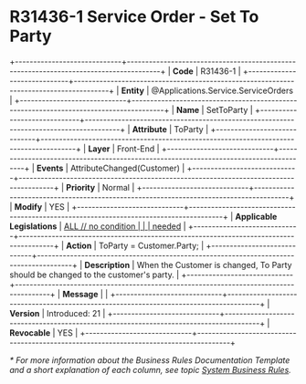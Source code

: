 ﻿---
erp.type: front-end-business-rule
erp.entity: Applications.Service.ServiceOrders
---

# R31436-1 Service Order - Set To Party
+-----------------------------+---------------------------------------------------------------------------------------+
| **Code**                    | R31436-1                                                                              |
+-----------------------------+---------------------------------------------------------------------------------------+
| **Entity**                  | @Applications.Service.ServiceOrders                                                                          |
+-----------------------------+---------------------------------------------------------------------------------------+
| **Name**                    | SetToParty                                                                            |
+-----------------------------+---------------------------------------------------------------------------------------+
| **Attribute**               | ToParty                                                                               |
+-----------------------------+---------------------------------------------------------------------------------------+
| **Layer**                   | Front-End                                                                             |
+-----------------------------+---------------------------------------------------------------------------------------+
| **Events**                  | AttributeChanged(Customer)                                                            |
+-----------------------------+---------------------------------------------------------------------------------------+
| **Priority**                | Normal                                                                                |
+-----------------------------+---------------------------------------------------------------------------------------+
| **Modify**                  | YES                                                                                   |
+-----------------------------+---------------------------------------------------------------------------------------+
| **Applicable Legislations** | [ALL // no condition                                                                  |
|                             | needed](https://confluence.erp.net/display/techdoc/Country+Specific+Functionality)    |
+-----------------------------+---------------------------------------------------------------------------------------+
| **Action**                  | ToParty = Customer.Party;                                                             |
+-----------------------------+---------------------------------------------------------------------------------------+
| **Description**             | When the Customer is changed, To Party should be changed to the customer\'s party.    |
+-----------------------------+---------------------------------------------------------------------------------------+
| **Message**                 |                                                                                       |
+-----------------------------+---------------------------------------------------------------------------------------+
| **Version**                 | Introduced: 21                                                                        |
+-----------------------------+---------------------------------------------------------------------------------------+
| **Revocable**               | YES                                                                                   |
+-----------------------------+---------------------------------------------------------------------------------------+

*\* For more information about the Business Rules Documentation Template and a short explanation of each column, see
topic [System Business Rules](../templates/template-description-system-business-rules.md).*

  

  

